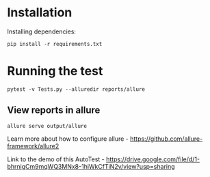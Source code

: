 # Installation


Installing dependencies:

    pip install -r requirements.txt
    

# Running the test
    pytest -v Tests.py --alluredir reports/allure


## View reports in allure
    allure serve output/allure

Learn more about how to configure allure - https://github.com/allure-framework/allure2



Link to the demo of this AutoTest - https://drive.google.com/file/d/1-bhrnigCm9mqWQ3MNx8-1hiWkCfTiN2v/view?usp=sharing

